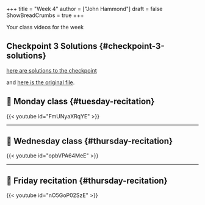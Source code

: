 +++
title = "Week 4"
author = ["John Hammond"]
draft = false
ShowBreadCrumbs = true
+++

Your class videos for the week
<!--more-->


## Checkpoint 3 Solutions {#checkpoint-3-solutions}

[here are solutions to the checkpoint](https://nextcloud.math.wichita.edu/index.php/s/pDpsTXjMN3GXCrx)

and [here is the original file](https://nextcloud.math.wichita.edu/index.php/s/yWAB6dEq4GHemyP).


## 🎥 Monday class {#tuesday-recitation}

{{< youtube id="FmUNyaXRqYE" >}}

---


## 🎥 Wednesday class {#thursday-recitation}

{{< youtube id="opbVPA64MeE" >}}

---


## 🎥 Friday recitation {#thursday-recitation}

{{< youtube id="nO5GoP02SzE" >}}
